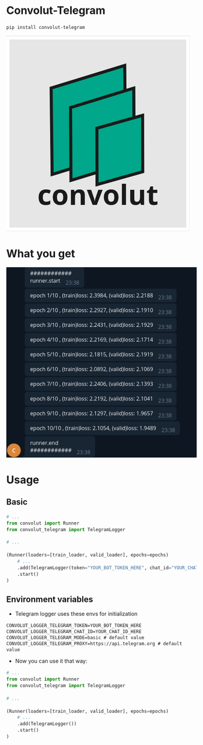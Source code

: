 # Convolut-Telegram
```shell script
pip install convolut-telegram
```
![convolut](https://raw.githubusercontent.com/convolut/convolut-telegram/master/docs/img/logo.png)

# What you get
![what you get](https://raw.githubusercontent.com/convolut/convolut-telegram/master/docs/img/log_example.png)

# Usage
## Basic
```python
# ...
from convolut import Runner
from convolut_telegram import TelegramLogger

# ...

(Runner(loaders=[train_loader, valid_loader], epochs=epochs)
    # ...
    .add(TelegramLogger(token="YOUR_BOT_TOKEN_HERE", chat_id="YOUR_CHAT_ID_HERE"))
    .start()
)
```

## Environment variables
* Telegram logger uses these envs for initialization

```.env
CONVOLUT_LOGGER_TELEGRAM_TOKEN=YOUR_BOT_TOKEN_HERE
CONVOLUT_LOGGER_TELEGRAM_CHAT_ID=YOUR_CHAT_ID_HERE
CONVOLUT_LOGGER_TELEGRAM_MODE=basic # default value
CONVOLUT_LOGGER_TELEGRAM_PROXY=https://api.telegram.org # default value
```

* Now you can use it that way:
```python
# ...
from convolut import Runner
from convolut_telegram import TelegramLogger

# ...

(Runner(loaders=[train_loader, valid_loader], epochs=epochs)
    # ...
    .add(TelegramLogger())
    .start()
)
```

